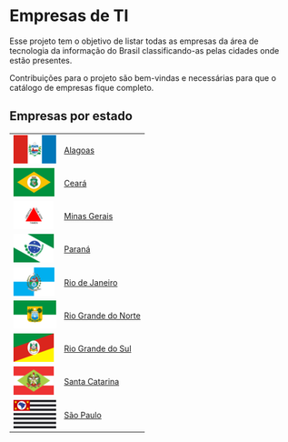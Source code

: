 # Empresas de TI

Esse projeto tem o objetivo de listar todas as empresas da área de tecnologia da informação do Brasil classificando-as pelas cidades onde estão presentes.

Contribuições para o projeto são bem-vindas e necessárias para que o catálogo de empresas fique completo.

## Empresas por estado

|||
| ------- | --- |
| <img src="img/bandeiras/alagoas.png" height="50">             | [Alagoas](/alagoas.md)                         |
| <img src="img/bandeiras/ceara.png" height="50">               | [Ceará](/ceara.md)                             |
| <img src="img/bandeiras/minas-gerais.png" height="50">        | [Minas Gerais](/minas-gerais.md)               |
| <img src="img/bandeiras/parana.png" height="50">              | [Paraná](/parana.md)                           |
| <img src="img/bandeiras/rio-de-janeiro.png" height="50">     | [Rio de Janeiro](/rio-de-janeiro.md)           |
| <img src="img/bandeiras/rio-grande-do-norte.png" height="50"> | [Rio Grande do Norte](/rio-grande-do-norte.md) |
| <img src="img/bandeiras/rio-grande-do-sul.png" height="50">   | [Rio Grande do Sul](/rio-grande-do-sul.md)     |
| <img src="img/bandeiras/santa-catarina.png" height="50">      | [Santa Catarina](/santa-catarina.md)           |
| <img src="img/bandeiras/sao-paulo.png" height="50">           | [São Paulo](/sao-paulo.md)                     |
